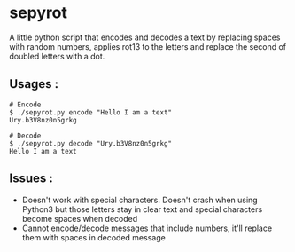 # sepyrot
A little python script that encodes and decodes a text by replacing spaces with random numbers, applies rot13 to the letters and replace the second of doubled letters with a dot.

## Usages :

```
# Encode
$ ./sepyrot.py encode "Hello I am a text"
Ury.b3V8nz0n5grkg

# Decode
$ ./sepyrot.py decode "Ury.b3V8nz0n5grkg"
Hello I am a text
```

## Issues :
- Doesn't work with special characters. Doesn't crash when using Python3 but those letters stay in clear text and special characters become spaces when decoded
- Cannot encode/decode messages that include numbers, it'll replace them with spaces in decoded message
